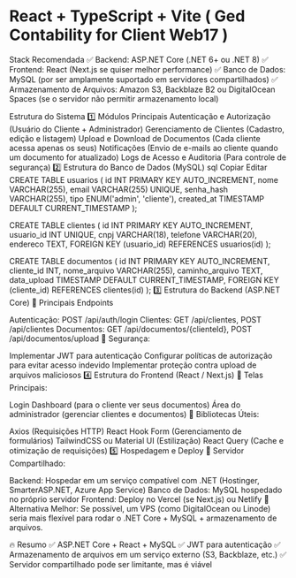 # React + TypeScript + Vite ( Ged Contability for Client Web17 )

Stack Recomendada
✅ Backend: ASP.NET Core (.NET 6+ ou .NET 8)
✅ Frontend: React (Next.js se quiser melhor performance)
✅ Banco de Dados: MySQL (por ser amplamente suportado em servidores compartilhados)
✅ Armazenamento de Arquivos: Amazon S3, Backblaze B2 ou DigitalOcean Spaces (se o servidor não permitir armazenamento local)

Estrutura do Sistema
1️⃣ Módulos Principais
Autenticação e Autorização (Usuário do Cliente + Administrador)
Gerenciamento de Clientes (Cadastro, edição e listagem)
Upload e Download de Documentos (Cada cliente acessa apenas os seus)
Notificações (Envio de e-mails ao cliente quando um documento for atualizado)
Logs de Acesso e Auditoria (Para controle de segurança)
2️⃣ Estrutura do Banco de Dados (MySQL)
sql
Copiar
Editar
CREATE TABLE usuarios (
id INT PRIMARY KEY AUTO_INCREMENT,
nome VARCHAR(255),
email VARCHAR(255) UNIQUE,
senha_hash VARCHAR(255),
tipo ENUM('admin', 'cliente'),
created_at TIMESTAMP DEFAULT CURRENT_TIMESTAMP
);

CREATE TABLE clientes (
id INT PRIMARY KEY AUTO_INCREMENT,
usuario_id INT UNIQUE,
cnpj VARCHAR(18),
telefone VARCHAR(20),
endereco TEXT,
FOREIGN KEY (usuario_id) REFERENCES usuarios(id)
);

CREATE TABLE documentos (
id INT PRIMARY KEY AUTO_INCREMENT,
cliente_id INT,
nome_arquivo VARCHAR(255),
caminho_arquivo TEXT,
data_upload TIMESTAMP DEFAULT CURRENT_TIMESTAMP,
FOREIGN KEY (cliente_id) REFERENCES clientes(id)
);
3️⃣ Estrutura do Backend (ASP.NET Core)
📌 Principais Endpoints

Autenticação: POST /api/auth/login
Clientes: GET /api/clientes, POST /api/clientes
Documentos: GET /api/documentos/{clienteId}, POST /api/documentos/upload
📌 Segurança:

Implementar JWT para autenticação
Configurar políticas de autorização para evitar acesso indevido
Implementar proteção contra upload de arquivos maliciosos
4️⃣ Estrutura do Frontend (React / Next.js)
📌 Telas Principais:

Login
Dashboard (para o cliente ver seus documentos)
Área do administrador (gerenciar clientes e documentos)
📌 Bibliotecas Úteis:

Axios (Requisições HTTP)
React Hook Form (Gerenciamento de formulários)
TailwindCSS ou Material UI (Estilização)
React Query (Cache e otimização de requisições)
5️⃣ Hospedagem e Deploy
📌 Servidor Compartilhado:

Backend: Hospedar em um serviço compatível com .NET (Hostinger, SmarterASP.NET, Azure App Service)
Banco de Dados: MySQL hospedado no próprio servidor
Frontend: Deploy no Vercel (se Next.js) ou Netlify
📌 Alternativa Melhor:
Se possível, um VPS (como DigitalOcean ou Linode) seria mais flexível para rodar o .NET Core + MySQL + armazenamento de arquivos.

🔥 Resumo
✅ ASP.NET Core + React + MySQL
✅ JWT para autenticação
✅ Armazenamento de arquivos em um serviço externo (S3, Backblaze, etc.)
✅ Servidor compartilhado pode ser limitante, mas é viável
